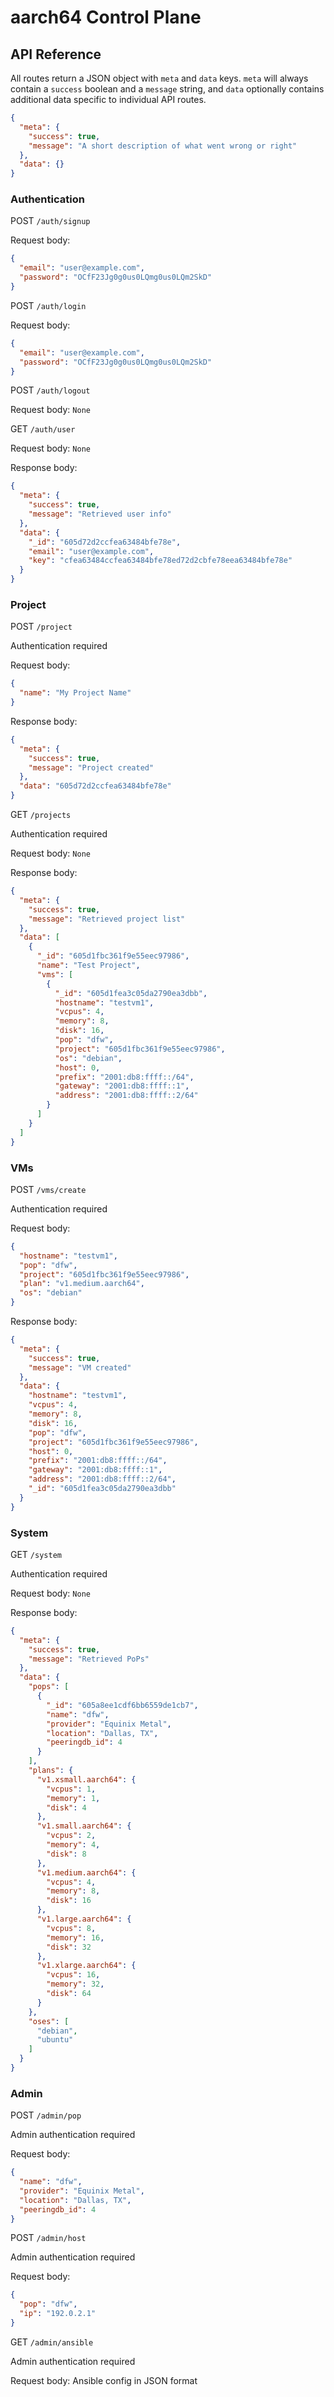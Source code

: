 # aarch64 Control Plane

## API Reference

All routes return a JSON object with `meta` and `data` keys. `meta` will always contain a `success` boolean and a `message` string, and `data` optionally contains additional data specific to individual API routes.

```json
{
  "meta": {
    "success": true,
    "message": "A short description of what went wrong or right"
  },
  "data": {}
}
```

### Authentication

POST `/auth/signup`

Request body:

```json
{
  "email": "user@example.com",
  "password": "OCfF23Jg0g0us0LQmg0us0LQm2SkD"
}
```

POST `/auth/login`

Request body:

```json
{
  "email": "user@example.com",
  "password": "OCfF23Jg0g0us0LQmg0us0LQm2SkD"
}
```

POST `/auth/logout`

Request body: `None`

GET `/auth/user`

Request body: `None`

Response body:

```json
{
  "meta": {
    "success": true,
    "message": "Retrieved user info"
  },
  "data": {
    "_id": "605d72d2ccfea63484bfe78e",
    "email": "user@example.com",
    "key": "cfea63484ccfea63484bfe78ed72d2cbfe78eea63484bfe78e"
  }
}
```

### Project

POST `/project`

Authentication required

Request body:

```json
{
  "name": "My Project Name"
}
```

Response body:

```json
{
  "meta": {
    "success": true,
    "message": "Project created"
  },
  "data": "605d72d2ccfea63484bfe78e"
}
```

GET `/projects`

Authentication required

Request body: `None`

Response body:

```json
{
  "meta": {
    "success": true,
    "message": "Retrieved project list"
  },
  "data": [
    {
      "_id": "605d1fbc361f9e55eec97986",
      "name": "Test Project",
      "vms": [
        {
          "_id": "605d1fea3c05da2790ea3dbb",
          "hostname": "testvm1",
          "vcpus": 4,
          "memory": 8,
          "disk": 16,
          "pop": "dfw",
          "project": "605d1fbc361f9e55eec97986",
          "os": "debian",
          "host": 0,
          "prefix": "2001:db8:ffff::/64",
          "gateway": "2001:db8:ffff::1",
          "address": "2001:db8:ffff::2/64"
        }
      ]
    }
  ]
}
```

### VMs

POST `/vms/create`

Authentication required

Request body:

```json
{
  "hostname": "testvm1",
  "pop": "dfw",
  "project": "605d1fbc361f9e55eec97986",
  "plan": "v1.medium.aarch64",
  "os": "debian"
}
```

Response body:

```json
{
  "meta": {
    "success": true,
    "message": "VM created"
  },
  "data": {
    "hostname": "testvm1",
    "vcpus": 4,
    "memory": 8,
    "disk": 16,
    "pop": "dfw",
    "project": "605d1fbc361f9e55eec97986",
    "host": 0,
    "prefix": "2001:db8:ffff::/64",
    "gateway": "2001:db8:ffff::1",
    "address": "2001:db8:ffff::2/64",
    "_id": "605d1fea3c05da2790ea3dbb"
  }
}
```

### System

GET `/system`

Authentication required

Request body: `None`

Response body:

```json
{
  "meta": {
    "success": true,
    "message": "Retrieved PoPs"
  },
  "data": {
    "pops": [
      {
        "_id": "605a8ee1cdf6bb6559de1cb7",
        "name": "dfw",
        "provider": "Equinix Metal",
        "location": "Dallas, TX",
        "peeringdb_id": 4
      }
    ],
    "plans": {
      "v1.xsmall.aarch64": {
        "vcpus": 1,
        "memory": 1,
        "disk": 4
      },
      "v1.small.aarch64": {
        "vcpus": 2,
        "memory": 4,
        "disk": 8
      },
      "v1.medium.aarch64": {
        "vcpus": 4,
        "memory": 8,
        "disk": 16
      },
      "v1.large.aarch64": {
        "vcpus": 8,
        "memory": 16,
        "disk": 32
      },
      "v1.xlarge.aarch64": {
        "vcpus": 16,
        "memory": 32,
        "disk": 64
      }
    },
    "oses": [
      "debian",
      "ubuntu"
    ]
  }
}
```

### Admin

POST `/admin/pop`

Admin authentication required

Request body:

```json
{
  "name": "dfw",
  "provider": "Equinix Metal",
  "location": "Dallas, TX",
  "peeringdb_id": 4
}
```

POST `/admin/host`

Admin authentication required

Request body:

```json
{
  "pop": "dfw",
  "ip": "192.0.2.1"
}
```

GET `/admin/ansible`

Admin authentication required

Request body: Ansible config in JSON format

